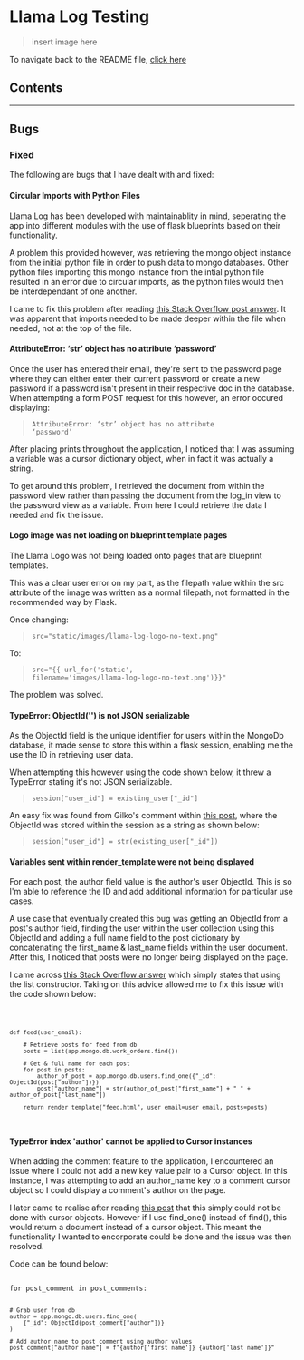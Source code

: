 # Llama Log Testing

> insert image here

To navigate back to the README file, [click here](README.md)

## Contents

<hr>

## Bugs

### Fixed

The following are bugs that I have dealt with and fixed:

#### Circular Imports with Python Files

Llama Log has been developed with maintainablity in mind, seperating the app into different modules with the use of flask blueprints based on their functionality.

A problem this provided however, was retrieving the mongo object instance from the initial python file in order to push data to mongo databases. Other python files importing this mongo instance from the intial python file resulted in an error due to circular imports, as the python files would then be interdependant of one another.

I came to fix this problem after reading [this Stack Overflow post answer](https://stackoverflow.com/a/57445032/15607265). It was apparent that imports needed to be made deeper within the file when needed, not at the top of the file.

#### AttributeError: ‘str’ object has no attribute ‘password’

Once the user has entered their email, they're sent to the password page where they can either enter their current password or create a new password if a password isn't present in their respective doc in the database. When attempting a form POST request for this however, an error occured displaying:

> <code>AttributeError: ‘str’ object has no attribute ‘password’</code>

After placing prints throughout the application, I noticed that I was assuming a variable was a cursor dictionary object, when in fact it was actually a string.

To get around this problem, I retrieved the document from within the password view rather than passing the document from the log_in view to the password view as a variable. From here I could retrieve the data I needed and fix the issue.

#### Logo image was not loading on blueprint template pages

The Llama Logo was not being loaded onto pages that are blueprint templates.

This was a clear user error on my part, as the filepath value within the src attribute of the image was written as a normal filepath, not formatted in the recommended way by Flask.

Once changing:

> <code>src="static/images/llama-log-logo-no-text.png"</code>

To:

> <code>src="{{ url_for('static', filename='images/llama-log-logo-no-text.png')}}"</code>

The problem was solved.

#### TypeError: ObjectId('') is not JSON serializable

As the ObjectId field is the unique identifier for users within the MongoDb database, it made sense to store this within a flask session, enabling me the use the ID in retrieving user data.

When attempting this however using the code shown below, it threw a TypeError stating it's not JSON serializable.

> <code>session["user_id"] = existing_user["_id"]</code>

An easy fix was found from Gilko's comment within [this post](https://coderedirect.com/questions/119169/typeerror-objectid-is-not-json-serializable), where the ObjectId was stored within the session as a string as shown below:

> <code>session["user_id"] = str(existing_user["_id"])</code>

#### Variables sent within render_template were not being displayed

For each post, the author field value is the author's user ObjectId. This is so I'm able to reference the ID and add additional information for particular use cases.

A use case that eventually created this bug was getting an ObjectId from a post's author field, finding the user within the user collection using this ObjectId and adding a full name field to the post dictionary by concatenating the first_name & last_name fields within the user document. After this, I noticed that posts were no longer being displayed on the page.

I came across [this Stack Overflow answer](https://stackoverflow.com/a/32268274/15607265) which simply states that using the list constructor. Taking on this advice allowed me to fix this issue with the code shown below:

<code>

    def feed(user_email):

        # Retrieve posts for feed from db
        posts = list(app.mongo.db.work_orders.find())

        # Get & full name for each post
        for post in posts:
            author_of_post = app.mongo.db.users.find_one({"_id": ObjectId(post["author"])})
            post["author_name"] = str(author_of_post["first_name"] + " " + author_of_post["last_name"])

        return render_template("feed.html", user_email=user_email, posts=posts)
</code>

#### TypeError index 'author' cannot be applied to Cursor instances

When adding the comment feature to the application, I encountered an issue where I could not add a new key value pair to a Cursor object. In this instance, I was attempting to add an author_name key to a comment cursor object so I could display a comment's author on the page.

I later came to realise after reading [this post](https://matthewmoisen.com/blog/pymongo-typeerror-index-password-cannot-be-applied-to-cursor-instances/) that this simply could not be done with cursor objects. However if I use find_one() instead of find(), this would return a document instead of a cursor object. This meant the functionality I wanted to encorporate could be done and the issue was then resolved.

Code can be found below:

<code>
for post_comment in post_comments:

    # Grab user from db
    author = app.mongo.db.users.find_one(
        {"_id": ObjectId(post_comment["author"])}
    )

    # Add author name to post comment using author values
    post_comment["author_name"] = f"{author['first_name']} {author['last_name']}"
</code>

